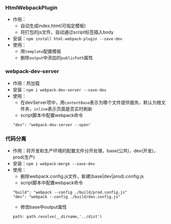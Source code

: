 ### HtmlWebpackPlugin
- 作用：
    - 自动生成index.html(可指定模板)
    - 将打包的js文件，自动通过script标签插入body
- 安装：`npm install html-webpack-plugin --save-dev`
- 使用：
    - 用`template`配置模板
    - 删除`output`中添加的`publicPath`属性
  
### webpack-dev-server
- 作用：热加载
- 安装：`npm i webpack-dev-server --save-dev`
- 使用：
    - 在devServer项中，用`contentBase`表示为哪个文件提供服务，默认为根文件夹，`inline`表示页面是否实时刷新
    - script脚本中配置webpack命令
    ```
    "dev": "webpack-dev-server --open"
    ```
  
### 代码分离
- 作用：将开发和生产环境的配置文件分开处理，base(公共)，dev(开发)，prod(生产)
- 安装：`npm i webpack-merge --save-dev`
- 使用：
    - 删除webpack.config.js文件，新建(base|dev|prod).config.js
    - script脚本中配置webpack命令
    ```aidl  
    "build": "webpack --config ./build/prod.config.js"
    "dev": "webpack --config ./build/dev.config.js"
    ```
    - 修改base中output属性
    ```aidl
    path: path.resolve(__dirname,'../dist')
    ```

